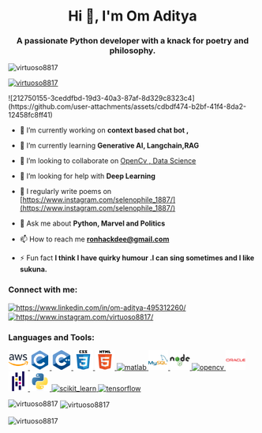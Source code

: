 <h1 align="center">Hi 👋, I'm Om Aditya</h1>
<h3 align="center">A passionate Python developer with a knack for poetry and philosophy.</h3>

<p align="left"> <img src="https://komarev.com/ghpvc/?username=virtuoso8817&label=Profile%20views&color=0e75b6&style=flat" alt="virtuoso8817" /> </p>

<p align="left"> <a href="https://github.com/ryo-ma/github-profile-trophy"><img src="https://github-profile-trophy.vercel.app/?username=virtuoso8817" alt="virtuoso8817" /></a> </p>![212750155-3ceddfbd-19d3-40a3-87af-8d329c8323c4](https://github.com/user-attachments/assets/cdbdf474-b2bf-41f4-8da2-12458fc8ff41)


- 🔭 I’m currently working on **context based chat bot ,**

- 🌱 I’m currently learning **Generative AI, Langchain,RAG**

- 👯 I’m looking to collaborate on [OpenCv , Data Science](https://github.com/virtuoso8817/face_recognition-login-system)

- 🤝 I’m looking for help with **Deep Learning**

- 📝 I regularly write poems on [https://www.instagram.com/selenophile_1887/](https://www.instagram.com/selenophile_1887/)

- 💬 Ask me about **Python, Marvel and Politics**

- 📫 How to reach me **ronhackdee@gmail.com**

- ⚡ Fun fact **I think I have quirky humour .I can sing sometimes and I like sukuna.**

<h3 align="left">Connect with me:</h3>
<p align="left">
<a href="https://linkedin.com/in/https://www.linkedin.com/in/om-aditya-495312260/" target="blank"><img align="center" src="https://raw.githubusercontent.com/rahuldkjain/github-profile-readme-generator/master/src/images/icons/Social/linked-in-alt.svg" alt="https://www.linkedin.com/in/om-aditya-495312260/" height="30" width="40" /></a>
<a href="https://instagram.com/https://www.instagram.com/virtuoso8817/" target="blank"><img align="center" src="https://raw.githubusercontent.com/rahuldkjain/github-profile-readme-generator/master/src/images/icons/Social/instagram.svg" alt="https://www.instagram.com/virtuoso8817/" height="30" width="40" /></a>
</p>

<h3 align="left">Languages and Tools:</h3>
<p align="left"> <a href="https://aws.amazon.com" target="_blank" rel="noreferrer"> <img src="https://raw.githubusercontent.com/devicons/devicon/master/icons/amazonwebservices/amazonwebservices-original-wordmark.svg" alt="aws" width="40" height="40"/> </a> <a href="https://www.cprogramming.com/" target="_blank" rel="noreferrer"> <img src="https://raw.githubusercontent.com/devicons/devicon/master/icons/c/c-original.svg" alt="c" width="40" height="40"/> </a> <a href="https://www.w3schools.com/cpp/" target="_blank" rel="noreferrer"> <img src="https://raw.githubusercontent.com/devicons/devicon/master/icons/cplusplus/cplusplus-original.svg" alt="cplusplus" width="40" height="40"/> </a> <a href="https://www.w3schools.com/css/" target="_blank" rel="noreferrer"> <img src="https://raw.githubusercontent.com/devicons/devicon/master/icons/css3/css3-original-wordmark.svg" alt="css3" width="40" height="40"/> </a> <a href="https://www.w3.org/html/" target="_blank" rel="noreferrer"> <img src="https://raw.githubusercontent.com/devicons/devicon/master/icons/html5/html5-original-wordmark.svg" alt="html5" width="40" height="40"/> </a> <a href="https://www.mathworks.com/" target="_blank" rel="noreferrer"> <img src="https://upload.wikimedia.org/wikipedia/commons/2/21/Matlab_Logo.png" alt="matlab" width="40" height="40"/> </a> <a href="https://www.mysql.com/" target="_blank" rel="noreferrer"> <img src="https://raw.githubusercontent.com/devicons/devicon/master/icons/mysql/mysql-original-wordmark.svg" alt="mysql" width="40" height="40"/> </a> <a href="https://nodejs.org" target="_blank" rel="noreferrer"> <img src="https://raw.githubusercontent.com/devicons/devicon/master/icons/nodejs/nodejs-original-wordmark.svg" alt="nodejs" width="40" height="40"/> </a> <a href="https://opencv.org/" target="_blank" rel="noreferrer"> <img src="https://www.vectorlogo.zone/logos/opencv/opencv-icon.svg" alt="opencv" width="40" height="40"/> </a> <a href="https://www.oracle.com/" target="_blank" rel="noreferrer"> <img src="https://raw.githubusercontent.com/devicons/devicon/master/icons/oracle/oracle-original.svg" alt="oracle" width="40" height="40"/> </a> <a href="https://pandas.pydata.org/" target="_blank" rel="noreferrer"> <img src="https://raw.githubusercontent.com/devicons/devicon/2ae2a900d2f041da66e950e4d48052658d850630/icons/pandas/pandas-original.svg" alt="pandas" width="40" height="40"/> </a> <a href="https://www.python.org" target="_blank" rel="noreferrer"> <img src="https://raw.githubusercontent.com/devicons/devicon/master/icons/python/python-original.svg" alt="python" width="40" height="40"/> </a> <a href="https://scikit-learn.org/" target="_blank" rel="noreferrer"> <img src="https://upload.wikimedia.org/wikipedia/commons/0/05/Scikit_learn_logo_small.svg" alt="scikit_learn" width="40" height="40"/> </a> <a href="https://www.tensorflow.org" target="_blank" rel="noreferrer"> <img src="https://www.vectorlogo.zone/logos/tensorflow/tensorflow-icon.svg" alt="tensorflow" width="40" height="40"/> </a> </p>

<p><img align="left" src="https://github-readme-stats.vercel.app/api/top-langs?username=virtuoso8817&show_icons=true&locale=en&layout=compact" alt="virtuoso8817" /></p>

<p>&nbsp;<img align="center" src="https://github-readme-stats.vercel.app/api?username=virtuoso8817&show_icons=true&locale=en" alt="virtuoso8817" /></p>

<p><img align="center" src="https://github-readme-streak-stats.herokuapp.com/?user=virtuoso8817&" alt="virtuoso8817" /></p>
